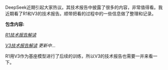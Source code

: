 DeepSeek近期引起大家热议。其技术报告中披露了很多的内容，非常值得看。我近期看了R1和V3的技术报告。顺带把看的过程中的一些信息做了整理和记录。

**包含内容:**


[*R1技术报告解读*](https://github.com/xiangyuliu/material_arrangement/blob/main/deepseek/R1%E6%8A%80%E6%9C%AF%E6%8A%A5%E5%91%8A%E8%A7%A3%E8%AF%BB.md)


[*V3技术报告解读*](https://github.com/xiangyuliu/material_arrangement/blob/main/deepseek/V3%E6%8A%80%E6%9C%AF%E6%8A%A5%E5%91%8A%E8%A7%A3%E8%AF%BB.md) *更新中...*

R1用V3作为基座模型进行了后续的训练，所以V3的技术报告也需要一并来看一下。
